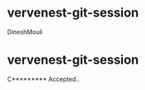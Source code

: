 # vervenest-git-session




























DineshMouli


# vervenest-git-session

C********* Accepted..
